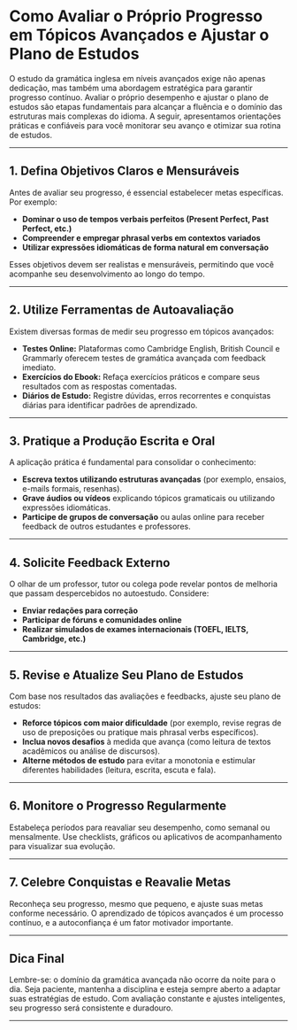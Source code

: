 
# Como Avaliar o Próprio Progresso em Tópicos Avançados e Ajustar o Plano de Estudos

O estudo da gramática inglesa em níveis avançados exige não apenas dedicação, mas também uma abordagem estratégica para garantir progresso contínuo. Avaliar o próprio desempenho e ajustar o plano de estudos são etapas fundamentais para alcançar a fluência e o domínio das estruturas mais complexas do idioma. A seguir, apresentamos orientações práticas e confiáveis para você monitorar seu avanço e otimizar sua rotina de estudos.

---

## 1. **Defina Objetivos Claros e Mensuráveis**

Antes de avaliar seu progresso, é essencial estabelecer metas específicas. Por exemplo:
- **Dominar o uso de tempos verbais perfeitos (Present Perfect, Past Perfect, etc.)**
- **Compreender e empregar phrasal verbs em contextos variados**
- **Utilizar expressões idiomáticas de forma natural em conversação**

Esses objetivos devem ser realistas e mensuráveis, permitindo que você acompanhe seu desenvolvimento ao longo do tempo.

---

## 2. **Utilize Ferramentas de Autoavaliação**

Existem diversas formas de medir seu progresso em tópicos avançados:

- **Testes Online:** Plataformas como Cambridge English, British Council e Grammarly oferecem testes de gramática avançada com feedback imediato.
- **Exercícios do Ebook:** Refaça exercícios práticos e compare seus resultados com as respostas comentadas.
- **Diários de Estudo:** Registre dúvidas, erros recorrentes e conquistas diárias para identificar padrões de aprendizado.

---

## 3. **Pratique a Produção Escrita e Oral**

A aplicação prática é fundamental para consolidar o conhecimento:

- **Escreva textos utilizando estruturas avançadas** (por exemplo, ensaios, e-mails formais, resenhas).
- **Grave áudios ou vídeos** explicando tópicos gramaticais ou utilizando expressões idiomáticas.
- **Participe de grupos de conversação** ou aulas online para receber feedback de outros estudantes e professores.

---

## 4. **Solicite Feedback Externo**

O olhar de um professor, tutor ou colega pode revelar pontos de melhoria que passam despercebidos no autoestudo. Considere:

- **Enviar redações para correção**
- **Participar de fóruns e comunidades online**
- **Realizar simulados de exames internacionais (TOEFL, IELTS, Cambridge, etc.)**

---

## 5. **Revise e Atualize Seu Plano de Estudos**

Com base nos resultados das avaliações e feedbacks, ajuste seu plano de estudos:

- **Reforce tópicos com maior dificuldade** (por exemplo, revise regras de uso de preposições ou pratique mais phrasal verbs específicos).
- **Inclua novos desafios** à medida que avança (como leitura de textos acadêmicos ou análise de discursos).
- **Alterne métodos de estudo** para evitar a monotonia e estimular diferentes habilidades (leitura, escrita, escuta e fala).

---

## 6. **Monitore o Progresso Regularmente**

Estabeleça períodos para reavaliar seu desempenho, como semanal ou mensalmente. Use checklists, gráficos ou aplicativos de acompanhamento para visualizar sua evolução.

---

## 7. **Celebre Conquistas e Reavalie Metas**

Reconheça seu progresso, mesmo que pequeno, e ajuste suas metas conforme necessário. O aprendizado de tópicos avançados é um processo contínuo, e a autoconfiança é um fator motivador importante.

---

## **Dica Final**

Lembre-se: o domínio da gramática avançada não ocorre da noite para o dia. Seja paciente, mantenha a disciplina e esteja sempre aberto a adaptar suas estratégias de estudo. Com avaliação constante e ajustes inteligentes, seu progresso será consistente e duradouro.

---
```